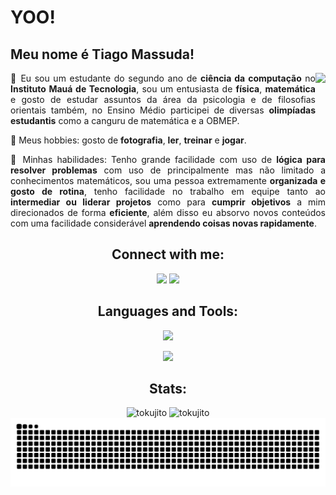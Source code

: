 <h1>YOO!</h1>
<div>
  <h2>Meu nome é Tiago Massuda!</h2>
  <img align="right" height="130px" src="https://i.pinimg.com/564x/93/d7/8b/93d78bdde3d222e01d734a9952f44f84.jpg"/>
  <p align="justify" text_align="justify">🎩 Eu sou um estudante do segundo ano de <strong>ciência da computação</strong> no <strong>Instituto Mauá de Tecnologia</strong>, sou um entusiasta de <strong>física</strong>, <strong>matemática</strong> e gosto de estudar assuntos da área da psicologia e de filosofias orientais também, no Ensino Médio participei de diversas <strong>olimpíadas estudantis</strong> como a canguru de matemática e a OBMEP.</p>
  <p align="justify" text_align="justify">📸 Meus hobbies: gosto de <strong>fotografia</strong>, <strong>ler</strong>, <strong>treinar</strong> e <strong>jogar</strong>.</p>
</div>
<div>
  <p align="justify" text_align="justify">🪻 Minhas habilidades: Tenho grande facilidade com uso de <strong>lógica para resolver problemas</strong> com uso de principalmente mas não limitado a conhecimentos matemáticos, sou uma pessoa extremamente <strong>organizada e gosto de rotina</strong>, tenho facilidade no trabalho em equipe tanto ao <strong>intermediar ou liderar projetos</strong> como para <strong>cumprir objetivos</strong> a mim direcionados de forma <strong>eficiente</strong>, além disso eu absorvo novos conteúdos com uma facilidade considerável <strong>aprendendo coisas novas rapidamente</strong>.</p>
</div>


<div align="center">
  <h2>Connect with me:</h2>
  <p align="center">
  <a href="https://www.linkedin.com/in/tiago-tokugi-massuda-557759285" target="blank"><img src="https://img.shields.io/badge/-LinkedIn-%230077B5?style=for-the-badge&logo=linkedin&logoColor=white"></a>
  <a href="https://instagram.com/tokuji_massuda"><img src="https://img.shields.io/badge/-Instagram-%23E4405F?style=for-the-badge&logo=instagram&logoColor=white"></a>
  </p>
</div>

<div align="center">
  <h2>Languages and Tools:</h2>
  <p align="center"> 
    <img src="https://skillicons.dev/icons?i=py,java,react,html,css,js,ts,r,c,cpp,git&theme=dark"/>
  </p>
  <p align="center">
    <img src="https://skillicons.dev/icons?i=mongo,mysql,vscode,anaconda,figma,azure&theme=dark"/>
  </p>
</div>

<div align="center">
  <h2>Stats:</h2>
  <img height="150em" src="https://github-readme-stats.vercel.app/api?username=tokujito&theme=midnight-purple&show_icons=true&locale=en" alt="tokujito" />
  <img height="150em" src="https://github-readme-stats.vercel.app/api/top-langs/?username=tokujito&theme=midnight-purple&show_icons=true" alt="tokujito" />
  <picture>
    <source media="(prefers-color-scheme: dark)" srcset="https://github.com/tokujiTO/tokujiTO/blob/output/github-contribution-grid-snake-dark.svg" />
    <source media="(prefers-color-scheme: light)" srcset="https://github.com/tokujiTO/tokujiTO/blob/output/github-contribution-grid-snake.svg" />
    <img alt="github-snake" src="https://github.com/tokujiTO/tokujiTO/blob/output/github-contribution-grid-snake.svg" />
  </picture>
</div>
